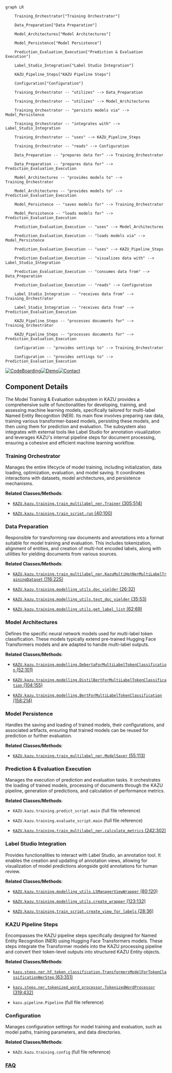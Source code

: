 ```mermaid

graph LR

    Training_Orchestrator["Training Orchestrator"]

    Data_Preparation["Data Preparation"]

    Model_Architectures["Model Architectures"]

    Model_Persistence["Model Persistence"]

    Prediction_Evaluation_Execution["Prediction & Evaluation Execution"]

    Label_Studio_Integration["Label Studio Integration"]

    KAZU_Pipeline_Steps["KAZU Pipeline Steps"]

    Configuration["Configuration"]

    Training_Orchestrator -- "utilizes" --> Data_Preparation

    Training_Orchestrator -- "utilizes" --> Model_Architectures

    Training_Orchestrator -- "persists models via" --> Model_Persistence

    Training_Orchestrator -- "integrates with" --> Label_Studio_Integration

    Training_Orchestrator -- "uses" --> KAZU_Pipeline_Steps

    Training_Orchestrator -- "reads" --> Configuration

    Data_Preparation -- "prepares data for" --> Training_Orchestrator

    Data_Preparation -- "prepares data for" --> Prediction_Evaluation_Execution

    Model_Architectures -- "provides models to" --> Training_Orchestrator

    Model_Architectures -- "provides models to" --> Prediction_Evaluation_Execution

    Model_Persistence -- "saves models for" --> Training_Orchestrator

    Model_Persistence -- "loads models for" --> Prediction_Evaluation_Execution

    Prediction_Evaluation_Execution -- "uses" --> Model_Architectures

    Prediction_Evaluation_Execution -- "loads models via" --> Model_Persistence

    Prediction_Evaluation_Execution -- "uses" --> KAZU_Pipeline_Steps

    Prediction_Evaluation_Execution -- "visualizes data with" --> Label_Studio_Integration

    Prediction_Evaluation_Execution -- "consumes data from" --> Data_Preparation

    Prediction_Evaluation_Execution -- "reads" --> Configuration

    Label_Studio_Integration -- "receives data from" --> Training_Orchestrator

    Label_Studio_Integration -- "receives data from" --> Prediction_Evaluation_Execution

    KAZU_Pipeline_Steps -- "processes documents for" --> Training_Orchestrator

    KAZU_Pipeline_Steps -- "processes documents for" --> Prediction_Evaluation_Execution

    Configuration -- "provides settings to" --> Training_Orchestrator

    Configuration -- "provides settings to" --> Prediction_Evaluation_Execution

```

[![CodeBoarding](https://img.shields.io/badge/Generated%20by-CodeBoarding-9cf?style=flat-square)](https://github.com/CodeBoarding/GeneratedOnBoardings)[![Demo](https://img.shields.io/badge/Try%20our-Demo-blue?style=flat-square)](https://www.codeboarding.org/demo)[![Contact](https://img.shields.io/badge/Contact%20us%20-%20contact@codeboarding.org-lightgrey?style=flat-square)](mailto:contact@codeboarding.org)



## Component Details



The Model Training & Evaluation subsystem in KAZU provides a comprehensive suite of functionalities for developing, training, and assessing machine learning models, specifically tailored for multi-label Named Entity Recognition (NER). Its main flow involves preparing raw data, training various transformer-based models, persisting these models, and then using them for prediction and evaluation. The subsystem also integrates with external tools like Label Studio for annotation visualization and leverages KAZU's internal pipeline steps for document processing, ensuring a cohesive and efficient machine learning workflow.



### Training Orchestrator

Manages the entire lifecycle of model training, including initialization, data loading, optimization, evaluation, and model saving. It coordinates interactions with datasets, model architectures, and persistence mechanisms.





**Related Classes/Methods**:



- <a href="https://github.com/AstraZeneca/KAZU/blob/master/kazu/training/train_multilabel_ner.py#L305-L514" target="_blank" rel="noopener noreferrer">`KAZU.kazu.training.train_multilabel_ner.Trainer` (305:514)</a>

- <a href="https://github.com/AstraZeneca/KAZU/blob/master/kazu/training/train_script.py#L40-L100" target="_blank" rel="noopener noreferrer">`KAZU.kazu.training.train_script.run` (40:100)</a>





### Data Preparation

Responsible for transforming raw documents and annotations into a format suitable for model training and evaluation. This includes tokenization, alignment of entities, and creation of multi-hot encoded labels, along with utilities for yielding documents from various sources.





**Related Classes/Methods**:



- <a href="https://github.com/AstraZeneca/KAZU/blob/master/kazu/training/train_multilabel_ner.py#L116-L225" target="_blank" rel="noopener noreferrer">`KAZU.kazu.training.train_multilabel_ner.KazuMultiHotNerMultiLabelTrainingDataset` (116:225)</a>

- <a href="https://github.com/AstraZeneca/KAZU/blob/master/kazu/training/modelling_utils.py#L26-L32" target="_blank" rel="noopener noreferrer">`KAZU.kazu.training.modelling_utils.doc_yielder` (26:32)</a>

- <a href="https://github.com/AstraZeneca/KAZU/blob/master/kazu/training/modelling_utils.py#L35-L53" target="_blank" rel="noopener noreferrer">`KAZU.kazu.training.modelling_utils.test_doc_yielder` (35:53)</a>

- <a href="https://github.com/AstraZeneca/KAZU/blob/master/kazu/training/modelling_utils.py#L62-L69" target="_blank" rel="noopener noreferrer">`KAZU.kazu.training.modelling_utils.get_label_list` (62:69)</a>





### Model Architectures

Defines the specific neural network models used for multi-label token classification. These models typically extend pre-trained Hugging Face Transformers models and are adapted to handle multi-label outputs.





**Related Classes/Methods**:



- <a href="https://github.com/AstraZeneca/KAZU/blob/master/kazu/training/modelling.py#L52-L101" target="_blank" rel="noopener noreferrer">`KAZU.kazu.training.modelling.DebertaForMultiLabelTokenClassification` (52:101)</a>

- <a href="https://github.com/AstraZeneca/KAZU/blob/master/kazu/training/modelling.py#L104-L155" target="_blank" rel="noopener noreferrer">`KAZU.kazu.training.modelling.DistilBertForMultiLabelTokenClassification` (104:155)</a>

- <a href="https://github.com/AstraZeneca/KAZU/blob/master/kazu/training/modelling.py#L158-L214" target="_blank" rel="noopener noreferrer">`KAZU.kazu.training.modelling.BertForMultiLabelTokenClassification` (158:214)</a>





### Model Persistence

Handles the saving and loading of trained models, their configurations, and associated artifacts, ensuring that trained models can be reused for prediction or further evaluation.





**Related Classes/Methods**:



- <a href="https://github.com/AstraZeneca/KAZU/blob/master/kazu/training/train_multilabel_ner.py#L55-L113" target="_blank" rel="noopener noreferrer">`KAZU.kazu.training.train_multilabel_ner.ModelSaver` (55:113)</a>





### Prediction & Evaluation Execution

Manages the execution of prediction and evaluation tasks. It orchestrates the loading of trained models, processing of documents through the KAZU pipeline, generation of predictions, and calculation of performance metrics.





**Related Classes/Methods**:



- `KAZU.kazu.training.predict_script.main` (full file reference)

- `KAZU.kazu.training.evaluate_script.main` (full file reference)

- <a href="https://github.com/AstraZeneca/KAZU/blob/master/kazu/training/train_multilabel_ner.py#L242-L302" target="_blank" rel="noopener noreferrer">`KAZU.kazu.training.train_multilabel_ner.calculate_metrics` (242:302)</a>





### Label Studio Integration

Provides functionalities to interact with Label Studio, an annotation tool. It enables the creation and updating of annotation views, allowing for visualization of model predictions alongside gold annotations for human review.





**Related Classes/Methods**:



- <a href="https://github.com/AstraZeneca/KAZU/blob/master/kazu/training/modelling_utils.py#L80-L120" target="_blank" rel="noopener noreferrer">`KAZU.kazu.training.modelling_utils.LSManagerViewWrapper` (80:120)</a>

- <a href="https://github.com/AstraZeneca/KAZU/blob/master/kazu/training/modelling_utils.py#L123-L132" target="_blank" rel="noopener noreferrer">`KAZU.kazu.training.modelling_utils.create_wrapper` (123:132)</a>

- <a href="https://github.com/AstraZeneca/KAZU/blob/master/kazu/training/train_script.py#L28-L36" target="_blank" rel="noopener noreferrer">`KAZU.kazu.training.train_script.create_view_for_labels` (28:36)</a>





### KAZU Pipeline Steps

Encompasses the KAZU pipeline steps specifically designed for Named Entity Recognition (NER) using Hugging Face Transformers models. These steps integrate the Transformer models into the KAZU processing pipeline and convert their token-level outputs into structured KAZU Entity objects.





**Related Classes/Methods**:



- <a href="https://github.com/AstraZeneca/KAZU/blob/master/kazu/steps/ner/hf_token_classification.py#L63-L351" target="_blank" rel="noopener noreferrer">`kazu.steps.ner.hf_token_classification.TransformersModelForTokenClassificationNerStep` (63:351)</a>

- <a href="https://github.com/AstraZeneca/KAZU/blob/master/kazu/steps/ner/tokenized_word_processor.py#L319-L432" target="_blank" rel="noopener noreferrer">`kazu.steps.ner.tokenized_word_processor.TokenizedWordProcessor` (319:432)</a>

- `kazu.pipeline.Pipeline` (full file reference)





### Configuration

Manages configuration settings for model training and evaluation, such as model paths, training parameters, and data directories.





**Related Classes/Methods**:



- `KAZU.kazu.training.config` (full file reference)









### [FAQ](https://github.com/CodeBoarding/GeneratedOnBoardings/tree/main?tab=readme-ov-file#faq)